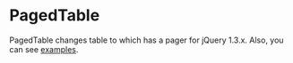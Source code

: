 PagedTable
==========

PagedTable changes table to which has a pager for jQuery 1.3.x. Also, you can see [examples](http://heungsub.net/apps/pagedtable/examples/).

